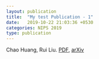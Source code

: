 ```yaml
---
layout: publication
title:  "My test Publication - 1"
date:   2019-10-22 21:03:36 +0530
categories: NIPS 2019
type: publication
---
```

Chao Huang, Rui Liu. [PDF][PDF], [arXiv][arXiv]



[PDF]: https://jekyllrb.com/docs/home
[arXiv]:   https://github.com/jekyll/jekyll
